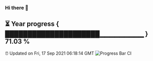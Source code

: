 ### Hi there 👋
⏳ Year progress { █████████████████████▁▁▁▁▁▁▁▁▁ } 71.03 %
---
⏰ Updated on Fri, 17 Sep 2021 06:18:14 GMT
![Progress Bar CI](https://github.com/liununu/liununu/workflows/Progress%20Bar%20CI/badge.svg)
